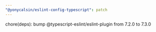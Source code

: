 ```yaml
---
"@yonycalsin/eslint-config-typescript": patch
---
```


chore(deps): bump @typescript-eslint/eslint-plugin from 7.2.0 to 7.3.0
